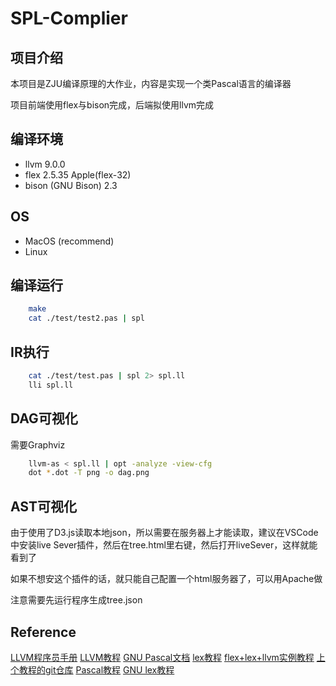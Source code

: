 # SPL-Complier

## 项目介绍

本项目是ZJU编译原理的大作业，内容是实现一个类Pascal语言的编译器

项目前端使用flex与bison完成，后端拟使用llvm完成

## 编译环境

- llvm 9.0.0
- flex 2.5.35 Apple(flex-32)
- bison (GNU Bison) 2.3

## OS

- MacOS (recommend)
- Linux

## 编译运行

```bash
    make
    cat ./test/test2.pas | spl
```
## IR执行
```bash
    cat ./test/test.pas | spl 2> spl.ll
    lli spl.ll
```
## DAG可视化
需要Graphviz
```bash
    llvm-as < spl.ll | opt -analyze -view-cfg
    dot *.dot -T png -o dag.png
```
## AST可视化

由于使用了D3.js读取本地json，所以需要在服务器上才能读取，建议在VSCode中安装live Sever插件，然后在tree.html里右键，然后打开liveSever，这样就能看到了

如果不想安这个插件的话，就只能自己配置一个html服务器了，可以用Apache做

注意需要先运行程序生成tree.json

## Reference

[LLVM程序员手册](https://llvm.org/docs/ProgrammersManual.html#the-core-llvm-class-hierarchy-reference)
[LLVM教程](https://releases.llvm.org/2.6/docs/tutorial/JITTutorial1.html)
[GNU Pascal文档](https://www.gnu-pascal.de/gpc/Type-Declaration.html)
[lex教程](https://my.oschina.net/zhoukuo/blog/330089/print)
[flex+lex+llvm实例教程](http://www.cppblog.com/woaidongmao/archive/2009/11/11/100693.aspx)
[上个教程的git仓库](https://github.com/lsegal/my_toy_compiler)
[Pascal教程](https://www.kancloud.cn/yacker/pascaless/254516)
[GNU lex教程](https://www.gnu.org/software/bison/manual/html_node/Token-Values.html)
